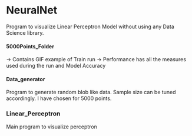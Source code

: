 # NeuralNet
Program to visualize Linear Perceptron Model without using any Data Science library. 


#### 5000Points_Folder 
-> Contains GIF example of Train run
-> Performance has all the measures used during the run and Model Accuracy

#### Data_generator
Program to generate random blob like data. Sample size can be tuned accordingly. I have chosen for 5000 points.


### Linear_Perceptron
Main program to visualize perceptron
